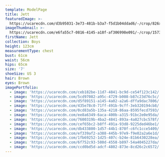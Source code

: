```yaml
---
template: ModelPage
title: Jett
featuredImage: >-
  https://ucarecdn.com/d3b95031-3e73-481b-b3a7-f5d1b04ddad6/-/crop/826x448/0,324/-/preview/
imageThumbnail: >-
  https://ucarecdn.com/e6fa55c7-0816-4145-a18f-af306998e091/-/crop/1573x1636/0,0/-/preview/
firstName: Jett
collection: Boys
height: 123cm
measurementType: chest
bust: 61cm
waist: 56cm
hips: 65cm
size: '7'
shoeSize: US 3
hair: Brown
eyes: Brown
imagePortfolio:
  - image: 'https://ucarecdn.com/ceb182be-11d7-4841-bc9d-ce54f123c142/'
  - image: 'https://ucarecdn.com/5cd97082-a95c-4729-b008-b87c23d76c5c/'
  - image: 'https://ucarecdn.com/d5f89151-a145-4a02-a2a6-dffa9dac7806/'
  - image: 'https://ucarecdn.com/435e78c0-71ff-491b-9cff-3eb320194cb8/'
  - image: 'https://ucarecdn.com/0cd83a5b-135a-4218-86aa-8595fecd7593/'
  - image: 'https://ucarecdn.com/ee8a6349-6aca-400b-a315-91bc2e0e95da/'
  - image: 'https://ucarecdn.com/7600319b-4ba2-4841-893a-4a827cbc578f/'
  - image: 'https://ucarecdn.com/cef65bc2-b8ff-491a-93d8-9225ded46be1/'
  - image: 'https://ucarecdn.com/db433800-1d57-44b1-870f-c6fc1cce5409/'
  - image: 'https://ucarecdn.com/ef339af2-a388-445b-97e9-f9e02a2a6e1d/'
  - image: 'https://ucarecdn.com/1fb69252-1d25-407c-b24e-81b6430228ea/'
  - image: 'https://ucarecdn.com/6f752c93-580d-4558-b897-54a4045227da/'
  - image: 'https://ucarecdn.com/ccd0bd5d-adcf-4802-873e-8cd26c2c6572/'
---
```


